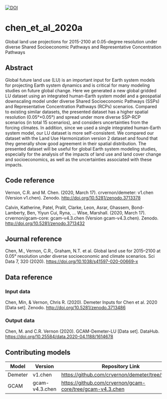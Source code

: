 [![DOI](https://zenodo.org/badge/248003187.svg)](https://zenodo.org/badge/latestdoi/248003187)


# chen_et_al_2020a
Global land use projections for 2015-2100 at 0.05-degree resolution under diverse Shared Socioeconomic Pathways and Representative Concentration Pathways

## Abstract
Global future land use (LU) is an important input for Earth system models for projecting Earth system dynamics and is critical for many modeling studies on future global change. Here we generated a new global gridded LU dataset using an integrated human-Earth system model and a geospatial downscaling model under diverse Shared Socioeconomic Pathways (SSPs) and Representative Concentration Pathways (RCPs) scenarios. Compared to existing similar datasets, the presented dataset has a higher spatial resolution (0.05°×0.05°) and spread under more diverse SSP-RCP scenarios (in total 15 scenarios), and considers uncertainties from the forcing climates. In addition, since we used a single integrated human-Earth system model, our LU dataset is more self-consistent. We compared our dataset with the Land Use Harmonization version 2 dataset and found that they generally show good agreement in their spatial distribution. The presented dataset will be useful for global Earth system modeling studies, especially for the analysis of the impacts of land use and land cover change and socioeconomics, as well as the uncertainties associated with these impacts.

## Code reference
Vernon, C.R. and M. Chen. (2020, March 17). crvernon/demeter: v1.chen (Version v1.chen). Zenodo. http://doi.org/10.5281/zenodo.3713378

Calvin, Katherine, Patel, Pralit, Clarke, Leon, Asrar, Ghassem, Bond-Lamberty, Ben, Yiyun Cui, Ryna, … Wise, Marshall. (2020, March 17). crvernon/gcam-core: gcam-v4.3.chen (Version gcam-v4.3.chen). Zenodo. http://doi.org/10.5281/zenodo.3713432

## Journal reference
Chen, M., Vernon, C.R., Graham, N.T. et al. Global land use for 2015–2100 at 0.05° resolution under diverse socioeconomic and climate scenarios. Sci Data 7, 320 (2020). https://doi.org/10.1038/s41597-020-00669-x

## Data reference

### Input data
Chen, Min, & Vernon, Chris R. (2020). Demeter Inputs for Chen et al. 2020 [Data set]. Zenodo. http://doi.org/10.5281/zenodo.3713486

### Output data
Chen, M. and C.R. Vernon (2020). GCAM-Demeter-LU [Data set]. DataHub. https://doi.org/10.25584/data.2020-04.1188/1614678


## Contributing models
| Model | Version | Repository Link | DOI |
|-------|---------|-----------------|-----|
| Demeter | v1.chen | https://github.com/crvernon/demeter/tree/v1.chen | http://doi.org/10.5281/zenodo.3713378 |
| GCAM | gcam-v4.3.chen | https://github.com/crvernon/gcam-core/tree/gcam-v4.3.chen | http://doi.org/10.5281/zenodo.3713432 |
